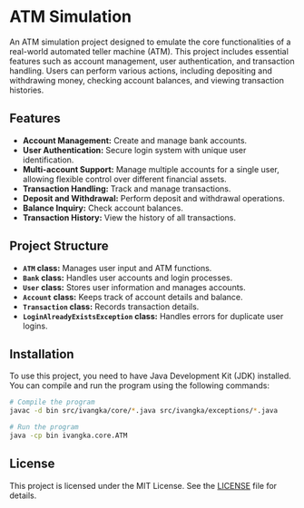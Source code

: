 # ATM Simulation

An ATM simulation project designed to emulate the core functionalities of a real-world automated teller machine (ATM). This project includes essential features such as account management, user authentication, and transaction handling. Users can perform various actions, including depositing and withdrawing money, checking account balances, and viewing transaction histories.

## Features

- **Account Management:** Create and manage bank accounts.
- **User Authentication:** Secure login system with unique user identification.
- **Multi-account Support:** Manage multiple accounts for a single user, allowing flexible control over different financial assets.
- **Transaction Handling:** Track and manage transactions.
- **Deposit and Withdrawal:** Perform deposit and withdrawal operations.
- **Balance Inquiry:** Check account balances.
- **Transaction History:** View the history of all transactions.

## Project Structure

- **`ATM` class:** Manages user input and ATM functions.
- **`Bank` class:** Handles user accounts and login processes.
- **`User` class:** Stores user information and manages accounts.
- **`Account` class:** Keeps track of account details and balance.
- **`Transaction` class:** Records transaction details.
- **`LoginAlreadyExistsException` class:** Handles errors for duplicate user logins.

## Installation

To use this project, you need to have Java Development Kit (JDK) installed. You can compile and run the program using the following commands:

```bash
# Compile the program
javac -d bin src/ivangka/core/*.java src/ivangka/exceptions/*.java

# Run the program
java -cp bin ivangka.core.ATM
```

## License
This project is licensed under the MIT License. See the [LICENSE](LICENSE) file for details.
